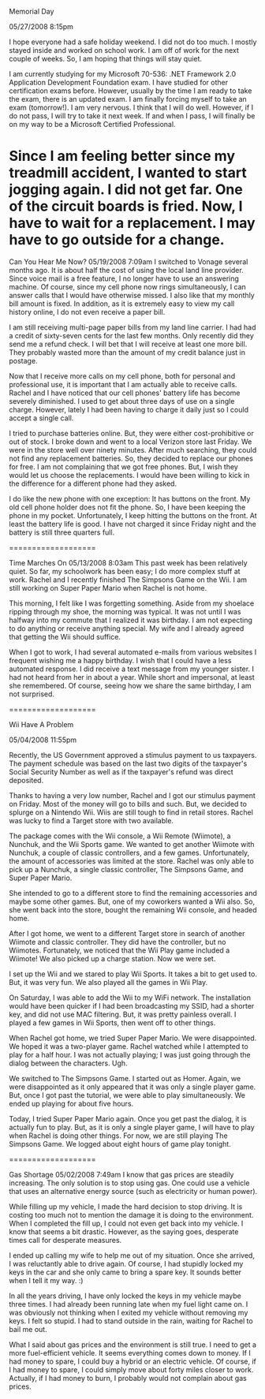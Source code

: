 Memorial Day

05/27/2008 8:15pm

I hope everyone had a safe holiday weekend. I did not do too much. I mostly stayed inside and worked on school work. I am off of work for the next couple of weeks. So, I am hoping that things will stay quiet.

I am currently studying for my Microsoft 70-536: .NET Framework 2.0 Application Development Foundation exam. I have studied for other certification exams before. However, usually by the time I am ready to take the exam, there is an updated exam. I am finally forcing myself to take an exam (tomorrow!). I am very nervous. I think that I will do well. However, if I do not pass, I will try to take it next week. If and when I pass, I will finally be on my way to be a Microsoft Certified Professional.

Since I am feeling better since my treadmill accident, I wanted to start jogging again. I did not get far. One of the circuit boards is fried. Now, I have to wait for a replacement. I may have to go outside for a change.
===================
Can You Hear Me Now?
05/19/2008 7:09am
I switched to Vonage several months ago. It is about half the cost of using the local land line provider. Since voice mail is a free feature, I no longer have to use an answering machine. Of course, since my cell phone now rings simultaneously, I can answer calls that I would have otherwise missed. I also like that my monthly bill amount is fixed. In addition, as it is extremely easy to view my call history online, I do not even receive a paper bill.

I am still receiving multi-page paper bills from my land line carrier. I had had a credit of sixty-seven cents for the last few months. Only recently did they send me a refund check. I will bet that I will receive at least one more bill. They probably wasted more than the amount of my credit balance just in postage.

Now that I receive more calls on my cell phone, both for personal and professional use, it is important that I am actually able to receive calls. Rachel and I have noticed that our cell phones' battery life has become severely diminished. I used to get about three days of use on a single charge. However, lately I had been having to charge it daily just so I could accept a single call.

I tried to purchase batteries online. But, they were either cost-prohibitive or out of stock. I broke down and went to a local Verizon store last Friday. We were in the store well over ninety minutes. After much searching, they could not find any replacement batteries. So, they decided to replace our phones for free. I am not complaining that we got free phones. But, I wish they would let us choose the replacements. I would have been willing to kick in the difference for a different phone had they asked.

I do like the new phone with one exception: It has buttons on the front. My old cell phone holder does not fit the phone. So, I have been keeping the phone in my pocket. Unfortunately, I keep hitting the buttons on the front. At least the battery life is good. I have not charged it since Friday night and the battery is still three quarters full.

===================

Time Marches On
05/13/2008 8:03am
This past week has been relatively quiet. So far, my schoolwork has been easy; I do more complex stuff at work. Rachel and I recently finished The Simpsons Game on the Wii. I am still working on Super Paper Mario when Rachel is not home.

This morning, I felt like I was forgetting something. Aside from my shoelace ripping through my shoe, the morning was typical. It was not until I was halfway into my commute that I realized it was birthday. I am not expecting to do anything or receive anything special. My wife and I already agreed that getting the Wii should suffice.

When I got to work, I had several automated e-mails from various websites I frequent wishing me a happy birthday. I wish that I could have a less automated response. I did receive a text message from my younger sister. I had not heard from her in about a year. While short and impersonal, at least she remembered. Of course, seeing how we share the same birthday, I am not surprised.


===================

Wii Have A Problem

05/04/2008 11:55pm

Recently, the US Government approved a stimulus payment to us taxpayers. The payment schedule was based on the last two digits of the taxpayer's Social Security Number as well as if the taxpayer's refund was direct deposited.

Thanks to having a very low number, Rachel and I got our stimulus payment on Friday. Most of the money will go to bills and such. But, we decided to splurge on a Nintendo Wii. Wiis are still tough to find in retail stores. Rachel was lucky to find a Target store with two available.

The package comes with the Wii console, a Wii Remote (Wiimote), a Nunchuk, and the Wii Sports game. We wanted to get another Wiimote with Nunchuk, a couple of classic controllers, and a few games. Unfortunately, the amount of accessories was limited at the store. Rachel was only able to pick up a Nunchuk, a single classic controller, The Simpsons Game, and Super Paper Mario.

She intended to go to a different store to find the remaining accessories and maybe some other games. But, one of my coworkers wanted a Wii also. So, she went back into the store, bought the remaining Wii console, and headed home.

After I got home, we went to a different Target store in search of another Wiimote and classic controller. They did have the controller, but no Wiimotes. Fortunately, we noticed that the Wii Play game included a Wiimote! We also picked up a charge station. Now we were set.

I set up the Wii and we stared to play Wii Sports. It takes a bit to get used to. But, it was very fun. We also played all the games in Wii Play.

On Saturday, I was able to add the Wii to my WiFi network. The installation would have been quicker if I had been broadcasting my SSID, had a shorter key, and did not use MAC filtering. But, it was pretty painless overall. I played a few games in Wii Sports, then went off to other things.

When Rachel got home, we tried Super Paper Mario. We were disappointed. We hoped it was a two-player game. Rachel watched while I attempted to play for a half hour. I was not actually playing; I was just going through the dialog between the characters. Ugh.

We switched to The Simpsons Game. I started out as Homer. Again, we were disappointed as it only appeared that it was only a single player game. But, once I got past the tutorial, we were able to play simultaneously. We ended up playing for about five hours.

Today, I tried Super Paper Mario again. Once you get past the dialog, it is actually fun to play. But, as it is only a single player game, I will have to play when Rachel is doing other things. For now, we are still playing The Simpsons Game. We logged about eight hours of game play tonight.

===================

Gas Shortage
05/02/2008 7:49am
I know that gas prices are steadily increasing. The only solution is to stop using gas. One could use a vehicle that uses an alternative energy source (such as electricity or human power).

While filling up my vehicle, I made the hard decision to stop driving. It is costing too much not to mention the damage it is doing to the environment. When I completed the fill up, I could not even get back into my vehicle. I know that seems a bit drastic. However, as the saying goes, desperate times call for desperate measures.

I ended up calling my wife to help me out of my situation. Once she arrived, I was reluctantly able to drive again. Of course, I had stupidly locked my keys in the car and she only came to bring a spare key. It sounds better when I tell it my way. :)

In all the years driving, I have only locked the keys in my vehicle maybe three times. I had already been running late when my fuel light came on. I was obviously not thinking when I exited my vehicle without removing my keys. I felt so stupid. I had to stand outside in the rain, waiting for Rachel to bail me out.

What I said about gas prices and the environment is still true. I need to get a more fuel-efficient vehicle. It seems everything comes down to money. If I had money to spare, I could buy a hybrid or an electric vehicle. Of course, if I had money to spare, I could simply move about forty miles closer to work. Actually, if I had money to burn, I probably would not complain about gas prices.

